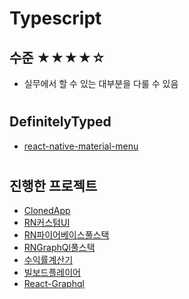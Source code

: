 # Typescript
## 수준 ★★★★☆
- 실무에서 할 수 있는 대부분을 다룰 수 있음

#

## DefinitelyTyped
- [react-native-material-menu](https://www.npmjs.com/package/@types/react-native-material-menu)
 
#

## 진행한 프로젝트
- [ClonedApp](../2020/ClonedApp.md)
- [RN커스텀UI](../2020/RN커스텀UI.md)
- [RN파이어베이스풀스택](../2020/RN파이어베이스풀스택.md)
- [RNGraphQl풀스택](../2020/RNGraphQl풀스택.md)
- [수익률계산기](./2020/수익률계산기.md)
- [빌보드플레이어](./2020/빌보드플레이어.md)
- [React-Graphql](../2020/react-graphql.md)